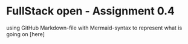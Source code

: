 # FullStack open - Assignment 0.4

using GitHub Markdown-file with Mermaid-syntax to represent what is going on [here]